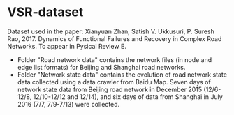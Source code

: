 # VSR-dataset
Dataset used in the paper:
Xianyuan Zhan, Satish V. Ukkusuri, P. Suresh Rao, 2017. Dynamics of Functional Failures and Recovery in Complex Road Networks. To appear in Pysical Review E.
* Folder "Road network data" contains the network files (in node and edge list formats) for Beijing and Shanghai road networks. 
* Folder "Network state data" contains the evolution of road network state data collected using a data crawler from Baidu Map. Seven days of network state data from Beijing road network in December 2015 (12/6-12/8, 12/10-12/12 and 12/14), and six days of data from Shanghai in July 2016 (7/7, 7/9-7/13) were collected.

